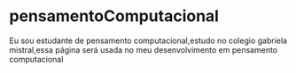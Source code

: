 # pensamentoComputacional
Eu sou estudante de pensamento computacional,estudo no colegio gabriela mistral,essa página será usada no meu desenvolvimento em pensamento computacional
